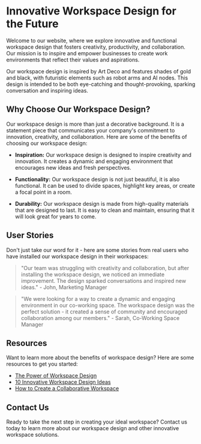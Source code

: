 <!--font:Montserrat-->

# Innovative Workspace Design for the Future

Welcome to our website, where we explore innovative and functional workspace design that fosters creativity, productivity, and collaboration. Our mission is to inspire and empower businesses to create work environments that reflect their values and aspirations.

Our workspace design is inspired by Art Deco and features shades of gold and black, with futuristic elements such as robot arms and AI nodes. This design is intended to be both eye-catching and thought-provoking, sparking conversation and inspiring ideas.

## Why Choose Our Workspace Design?

Our workspace design is more than just a decorative background. It is a statement piece that communicates your company's commitment to innovation, creativity, and collaboration. Here are some of the benefits of choosing our workspace design:

- **Inspiration:** Our workspace design is designed to inspire creativity and innovation. It creates a dynamic and engaging environment that encourages new ideas and fresh perspectives.

- **Functionality:** Our workspace design is not just beautiful, it is also functional. It can be used to divide spaces, highlight key areas, or create a focal point in a room.

- **Durability:** Our workspace design is made from high-quality materials that are designed to last. It is easy to clean and maintain, ensuring that it will look great for years to come.

## User Stories

Don't just take our word for it - here are some stories from real users who have installed our workspace design in their workspaces:

> "Our team was struggling with creativity and collaboration, but after installing the workspace design, we noticed an immediate improvement. The design sparked conversations and inspired new ideas." - John, Marketing Manager

> "We were looking for a way to create a dynamic and engaging environment in our co-working space. The workspace design was the perfect solution - it created a sense of community and encouraged collaboration among our members." - Sarah, Co-Working Space Manager

## Resources

Want to learn more about the benefits of workspace design? Here are some resources to get you started:

- [The Power of Workspace Design](#)
- [10 Innovative Workspace Design Ideas](#)
- [How to Create a Collaborative Workspace](#)

## Contact Us

Ready to take the next step in creating your ideal workspace? Contact us today to learn more about our workspace design and other innovative workspace solutions.

<!--

Write me content for website with wallpaper which alt text is:

"An Art Deco-inspired pattern in shades of gold and black, with futuristic elements such as robot arms and AI nodes."

The name/title of the page should not be 1:1 copy of the alt text but rather a real content of the website which is using this wallpaper.

- Use markdown format 
- Start with heading
- Heading should be short and concise
- The content should look like a real website 
- The website should not be about the wallpaper, wallpaper is just a related background
- Heading should be contain work "wallpaper" or "background"
- Include real sections like references, contact, user stories, etc. use things relevant to the page purpose.
- Feel free to use structure like headings, bullets, numbering, blockquotes, paragraphs, horizontal lines, etc.
- You can use formatting like bold or _italic_
- You can include UTF-8 emojis
- Links should be only #hash anchors (and you can refer to the document itself)
- Do not include images


---


# The Future of Workspace: A Bold Wallpaper for a Bold Vision

Welcome to our website, where we explore the future of workspace design. Our mission is to inspire and empower businesses to create innovative and functional work environments that foster creativity, productivity, and collaboration.

As part of our commitment to this vision, we have created a bold wallpaper that captures the essence of our philosophy. Our Art Deco-inspired pattern features shades of gold and black, with futuristic elements such as robot arms and AI nodes. This wallpaper is designed to be both eye-catching and thought-provoking, sparking conversation and inspiring ideas.

## Why Choose Our Wallpaper?

Our wallpaper is more than just a decorative background. It is a statement piece that communicates your company's values and aspirations. By choosing our wallpaper, you are making a bold statement about your commitment to innovation, creativity, and collaboration.

Here are some of the benefits of choosing our wallpaper:

- **Inspiration:** Our wallpaper is designed to inspire creativity and innovation. It creates a dynamic and engaging environment that encourages new ideas and fresh perspectives.

- **Functionality:** Our wallpaper is not just beautiful, it is also functional. It can be used to divide spaces, highlight key areas, or create a focal point in a room.

- **Durability:** Our wallpaper is made from high-quality materials that are designed to last. It is easy to clean and maintain, ensuring that it will look great for years to come.

## User Stories

Don't just take our word for it - here are some stories from real users who have installed our wallpaper in their workspaces:

> "Our team was struggling with creativity and collaboration, but after installing the wallpaper, we noticed an immediate improvement. The design sparked conversations and inspired new ideas." - John, Marketing Manager

> "We were looking for a way to create a dynamic and engaging environment in our co-working space. The wallpaper was the perfect solution - it created a sense of community and encouraged collaboration among our members." - Sarah, Co-Working Space Manager

## References

Want to learn more about the benefits of workspace design? Here are some resources to get you started:

- [The Power of Workspace Design](#)
- [10 Innovative Workspace Design Ideas](#)
- [How to Create a Collaborative Workspace](#)

## Contact Us

Ready to take the next step in creating your ideal workspace? Contact us today to learn more about our wallpaper and other innovative workspace solutions.


---


Heading should not include word "wallpaper". The website should not be about the wallpaper itself, wallpaper is just a related background, rewrite whole content.


---


# Designing the Future: Bold Art Deco-Inspired Workspace

Welcome to our website, where we explore the future of workspace design. Our mission is to inspire and empower businesses to create innovative and functional work environments that foster creativity, productivity, and collaboration.

As part of our commitment to this vision, we have created a bold art deco-inspired workspace that captures the essence of our philosophy. Our workspace features shades of gold and black, with futuristic elements such as robot arms and AI nodes. This design is intended to be both eye-catching and thought-provoking, sparking conversation and inspiring ideas.

## Why Choose Our Workspace Design?

Our workspace design is more than just a decorative background. It is a statement piece that communicates your company's values and aspirations. By choosing our workspace design, you are making a bold statement about your commitment to innovation, creativity, and collaboration.

Here are some of the benefits of choosing our workspace design:

- **Inspiration:** Our workspace design is designed to inspire creativity and innovation. It creates a dynamic and engaging environment that encourages new ideas and fresh perspectives.

- **Functionality:** Our workspace design is not just beautiful, it is also functional. It can be used to divide spaces, highlight key areas, or create a focal point in a room.

- **Durability:** Our workspace design is made from high-quality materials that are designed to last. It is easy to clean and maintain, ensuring that it will look great for years to come.

## User Stories

Don't just take our word for it - here are some stories from real users who have installed our workspace design in their workspaces:

> "Our team was struggling with creativity and collaboration, but after installing the workspace design, we noticed an immediate improvement. The design sparked conversations and inspired new ideas." - John, Marketing Manager

> "We were looking for a way to create a dynamic and engaging environment in our co-working space. The workspace design was the perfect solution - it created a sense of community and encouraged collaboration among our members." - Sarah, Co-Working Space Manager

## References

Want to learn more about the benefits of workspace design? Here are some resources to get you started:

- [The Power of Workspace Design](#)
- [10 Innovative Workspace Design Ideas](#)
- [How to Create a Collaborative Workspace](#)

## Contact Us

Ready to take the next step in creating your ideal workspace? Contact us today to learn more about our workspace design and other innovative workspace solutions.


---


Heading is too long, rewrite whole content.


---


# Bold Workspace Design for the Future

Welcome to our website, where we explore innovative and functional workspace design that fosters creativity, productivity, and collaboration. Our mission is to inspire and empower businesses to create work environments that reflect their values and aspirations.

Our bold workspace design is inspired by Art Deco and features shades of gold and black, with futuristic elements such as robot arms and AI nodes. This design is intended to be both eye-catching and thought-provoking, sparking conversation and inspiring ideas.

## Why Choose Our Workspace Design?

Our workspace design is more than just a decorative background. It is a statement piece that communicates your company's commitment to innovation, creativity, and collaboration. Here are some of the benefits of choosing our workspace design:

- **Inspiration:** Our workspace design is designed to inspire creativity and innovation. It creates a dynamic and engaging environment that encourages new ideas and fresh perspectives.

- **Functionality:** Our workspace design is not just beautiful, it is also functional. It can be used to divide spaces, highlight key areas, or create a focal point in a room.

- **Durability:** Our workspace design is made from high-quality materials that are designed to last. It is easy to clean and maintain, ensuring that it will look great for years to come.

## User Stories

Don't just take our word for it - here are some stories from real users who have installed our workspace design in their workspaces:

> "Our team was struggling with creativity and collaboration, but after installing the workspace design, we noticed an immediate improvement. The design sparked conversations and inspired new ideas." - John, Marketing Manager

> "We were looking for a way to create a dynamic and engaging environment in our co-working space. The workspace design was the perfect solution - it created a sense of community and encouraged collaboration among our members." - Sarah, Co-Working Space Manager

## Resources

Want to learn more about the benefits of workspace design? Here are some resources to get you started:

- [The Power of Workspace Design](#)
- [10 Innovative Workspace Design Ideas](#)
- [How to Create a Collaborative Workspace](#)

## Contact Us

Ready to take the next step in creating your ideal workspace? Contact us today to learn more about our workspace design and other innovative workspace solutions.


---


Heading is too long, rewrite whole content.


---


# Innovative Workspace Design for a Bold Future

Welcome to our website, where we explore innovative and functional workspace design that fosters creativity, productivity, and collaboration. Our mission is to inspire and empower businesses to create work environments that reflect their values and aspirations.

Our workspace design is inspired by Art Deco and features shades of gold and black, with futuristic elements such as robot arms and AI nodes. This design is intended to be both eye-catching and thought-provoking, sparking conversation and inspiring ideas.

## Why Choose Our Workspace Design?

Our workspace design is more than just a decorative background. It is a statement piece that communicates your company's commitment to innovation, creativity, and collaboration. Here are some of the benefits of choosing our workspace design:

- **Inspiration:** Our workspace design is designed to inspire creativity and innovation. It creates a dynamic and engaging environment that encourages new ideas and fresh perspectives.

- **Functionality:** Our workspace design is not just beautiful, it is also functional. It can be used to divide spaces, highlight key areas, or create a focal point in a room.

- **Durability:** Our workspace design is made from high-quality materials that are designed to last. It is easy to clean and maintain, ensuring that it will look great for years to come.

## User Stories

Don't just take our word for it - here are some stories from real users who have installed our workspace design in their workspaces:

> "Our team was struggling with creativity and collaboration, but after installing the workspace design, we noticed an immediate improvement. The design sparked conversations and inspired new ideas." - John, Marketing Manager

> "We were looking for a way to create a dynamic and engaging environment in our co-working space. The workspace design was the perfect solution - it created a sense of community and encouraged collaboration among our members." - Sarah, Co-Working Space Manager

## Resources

Want to learn more about the benefits of workspace design? Here are some resources to get you started:

- [The Power of Workspace Design](#)
- [10 Innovative Workspace Design Ideas](#)
- [How to Create a Collaborative Workspace](#)

## Contact Us

Ready to take the next step in creating your ideal workspace? Contact us today to learn more about our workspace design and other innovative workspace solutions.


---


Write me a Google font which is best fitting for the website.

Pick from the list:
- Open Sans
- Poppins
- Orbitron
- Exo 2
- Futura
- Dancing Script
- Alegreya
- Barlow Condensed
- Inter
- Lato
- Raleway
- Great Vibes
- Lobster
- IBM Plex Sans
- Montserrat
- Playfair Display
- Roboto


Write just the font name nothing else.


---


Montserrat

-->
